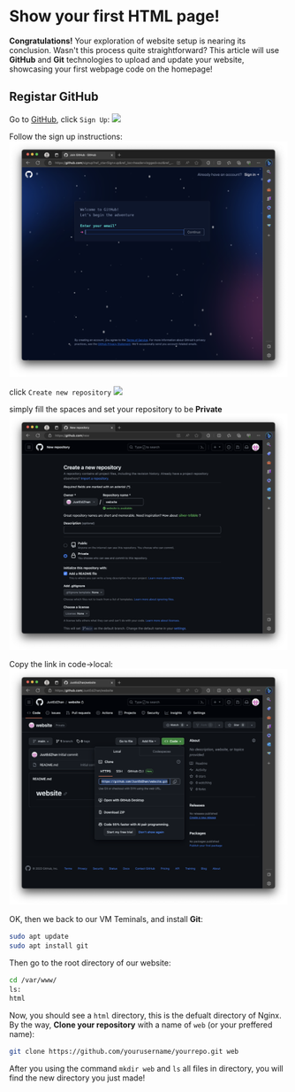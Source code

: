 # Show your first HTML page!

**Congratulations!** Your exploration of website setup is nearing its conclusion. Wasn't this process quite straightforward? This article will use **GitHub** and **Git** technologies to upload and update your website, showcasing your first webpage code on the homepage!

## Registar GitHub
Go to [GitHub](https://github.com/), click `Sign Up`:
<img src = "/image/github-main.png"/>

Follow the sign up instructions:
<img src = "image/register-github.png"/>

click `Create new repository`
<img src = "/image/create-github.png"/>

simply fill the spaces and set your repository to be **Private**
<img src = "image/repo-info.png"/>

Copy the link in code->local:
<img src = "image/clone-info.png"/>

OK, then we back to our VM Teminals, and install **Git**:
```bash
sudo apt update
sudo apt install git
```

Then go to the root directory of our website:
```bash
cd /var/www/
ls:
html
```

Now, you should see a `html` directory, this is the defualt directory of Nginx.  By the way, **Clone your repository** with a name of `web` (or your preffered name):

```bash
git clone https://github.com/yourusername/yourrepo.git web
```
After you using the command `mkdir web` and `ls` all files in directory, you will find the new directory you just made!

